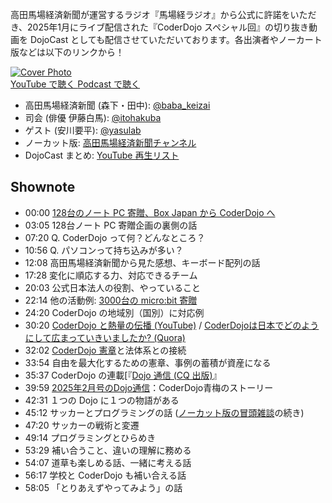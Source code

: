 高田馬場経済新聞が運営するラジオ『馬場経ラジオ』から公式に許諾をいただき、2025年1月にライブ配信された『CoderDojo スペシャル回』の切り抜き動画を DojoCast としても配信させていただいております。各出演者やノーカート版などは以下のリンクから！

<div class='episode-cover'>
  <a href='https://www.youtube.com/watch?v=gzgk8GDXSYc&list=PL94GDfaSQTmJxxnapafkApHYgQUJ6ABUU&index=31'
     target='_blank' rel='noopenner'>
    <img src='/podcasts/31.png' alt='Cover Photo'>
  </a>
  <div class='btn-cover'>
    <a class='btn-blue' href='https://www.youtube.com/watch?v=gzgk8GDXSYc&list=PL94GDfaSQTmJxxnapafkApHYgQUJ6ABUU&index=31' target='_blank' rel='noopenner'><i class='fa fa-youtube'></i> YouTube で聴く </a>
    <a class='btn-blue' href='https://creators.spotify.com/pod/show/coderdojo-japan/episodes/031-----CoderDojo-Japan-e2u35h2' target='_blank' rel='noopenner'><i class='fas fa-podcast'></i> Podcast で聴く </a>
  </div>
</div>

- 高田馬場経済新聞 (森下・田中): [@baba_keizai](https://x.com/baba_keizai)
- 司会 (俳優 伊藤白馬): [@itohakuba](https://x.com/itohakuba)
- ゲスト (安川要平): [@yasulab](https://x.com/yasulab)
- ノーカット版: [高田馬場経済新聞チャンネル](https://www.youtube.com/watch?v=Lld8zz4Xyyw)
- DojoCast まとめ: [YouTube 再生リスト](https://www.youtube.com/playlist?list=PL94GDfaSQTmJxxnapafkApHYgQUJ6ABUU)

## Shownote

- 00:00 [128台のノート PC 寄贈、Box Japan から CoderDojo へ](https://news.coderdojo.jp/2024/12/25/box-japan-to-coderdojo/)
- 03:05 128台ノート PC 寄贈企画の裏側の話
- 07:20 Q. CoderDojo って何？どんなところ？
- 10:56 Q. パソコンって持ち込みが多い？
- 12:08 高田馬場経済新聞から見た感想、キーボード配列の話
- 17:28 変化に順応する力、対応できるチーム
- 20:03 公式日本法人の役割、やっていること
- 22:14 他の活動例: [3000台の micro:bit 寄贈](https://www.youtube.com/watch?v=j4Us2yBqT2k)
- 24:20 CoderDojo の地域別（国別）に対応例
- 30:20 [CoderDojo と熱量の伝播 (YouTube)](https://www.youtube.com/watch?v=Wj4V7zLljU4) / [CoderDojoは日本でどのようにして広まっていきいましたか? (Quora)](https://qr.ae/pryFUh)
- 32:02 [CoderDojo 憲章](https://coderdojo.jp/charter)と法体系との接続
- 33:54 自由を最大化するための憲章、事例の蓄積が資産になる
- 35:37 CoderDojo の連載[『[Dojo 通信 (CQ 出版)](https://x.com/If_CQ/status/1877600024080822525)』
- 39:59 [2025年2月号のDojo通信](https://interface.cqpub.co.jp/magazine/202502/)：CoderDojo青梅のストーリー
- 42:31 １つの Dojo に１つの物語がある
- 45:12 サッカーとプログラミングの話 ([ノーカット版の冒頭雑談](https://youtu.be/Lld8zz4Xyyw?t=252)の続き)
- 47:20 サッカーの戦術と変遷
- 49:14 プログラミングとひらめき
- 53:29 補い合うこと、違いの理解に務める
- 54:07 道草も楽しめる話、一緒に考える話
- 56:17 学校と CoderDojo も補い合える話
- 58:05 「とりあえずやってみよう」の話


